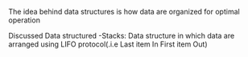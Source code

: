 The idea behind data structures is how data are organized for optimal operation

Discussed Data structured
    -Stacks: Data structure in which data are arranged using LIFO protocol(.i.e Last item In First item Out)
    
